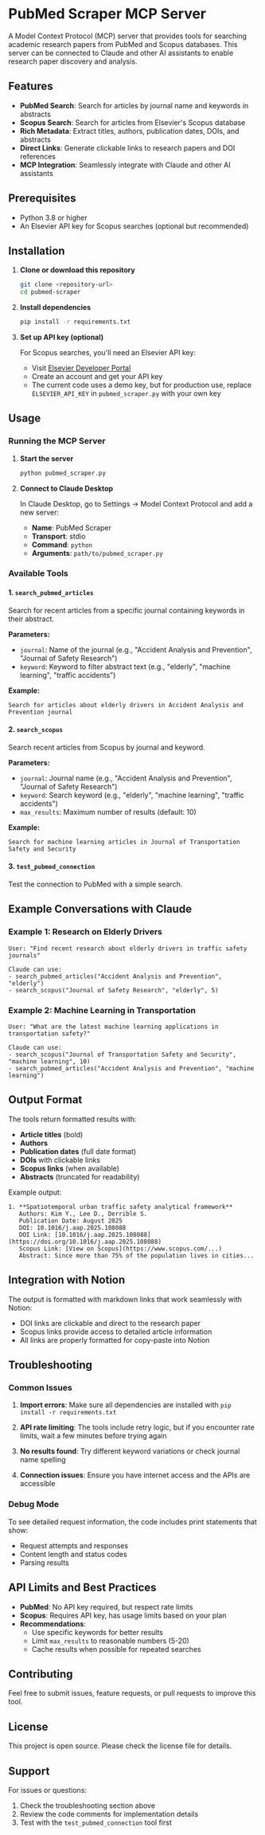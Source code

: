 # PubMed Scraper MCP Server

A Model Context Protocol (MCP) server that provides tools for searching academic research papers from PubMed and Scopus databases. This server can be connected to Claude and other AI assistants to enable research paper discovery and analysis.

## Features

- **PubMed Search**: Search for articles by journal name and keywords in abstracts
- **Scopus Search**: Search for articles from Elsevier's Scopus database
- **Rich Metadata**: Extract titles, authors, publication dates, DOIs, and abstracts
- **Direct Links**: Generate clickable links to research papers and DOI references
- **MCP Integration**: Seamlessly integrate with Claude and other AI assistants

## Prerequisites

- Python 3.8 or higher
- An Elsevier API key for Scopus searches (optional but recommended)

## Installation

1. **Clone or download this repository**
   ```bash
   git clone <repository-url>
   cd pubmed-scraper
   ```

2. **Install dependencies**
   ```bash
   pip install -r requirements.txt
   ```

3. **Set up API key (optional)**
   
   For Scopus searches, you'll need an Elsevier API key:
   - Visit [Elsevier Developer Portal](https://dev.elsevier.com/)
   - Create an account and get your API key
   - The current code uses a demo key, but for production use, replace `ELSEVIER_API_KEY` in `pubmed_scraper.py` with your own key

## Usage

### Running the MCP Server

1. **Start the server**
   ```bash
   python pubmed_scraper.py
   ```

2. **Connect to Claude Desktop**
   
   In Claude Desktop, go to Settings → Model Context Protocol and add a new server:
   - **Name**: PubMed Scraper
   - **Transport**: stdio
   - **Command**: `python`
   - **Arguments**: `path/to/pubmed_scraper.py`

### Available Tools

#### 1. `search_pubmed_articles`
Search for recent articles from a specific journal containing keywords in their abstract.

**Parameters:**
- `journal`: Name of the journal (e.g., "Accident Analysis and Prevention", "Journal of Safety Research")
- `keyword`: Keyword to filter abstract text (e.g., "elderly", "machine learning", "traffic accidents")

**Example:**
```
Search for articles about elderly drivers in Accident Analysis and Prevention journal
```

#### 2. `search_scopus`
Search recent articles from Scopus by journal and keyword.

**Parameters:**
- `journal`: Journal name (e.g., "Accident Analysis and Prevention", "Journal of Safety Research")
- `keyword`: Search keyword (e.g., "elderly", "machine learning", "traffic accidents")
- `max_results`: Maximum number of results (default: 10)

**Example:**
```
Search for machine learning articles in Journal of Transportation Safety and Security
```

#### 3. `test_pubmed_connection`
Test the connection to PubMed with a simple search.

## Example Conversations with Claude

### Example 1: Research on Elderly Drivers
```
User: "Find recent research about elderly drivers in traffic safety journals"

Claude can use:
- search_pubmed_articles("Accident Analysis and Prevention", "elderly")
- search_scopus("Journal of Safety Research", "elderly", 5)
```

### Example 2: Machine Learning in Transportation
```
User: "What are the latest machine learning applications in transportation safety?"

Claude can use:
- search_scopus("Journal of Transportation Safety and Security", "machine learning", 10)
- search_pubmed_articles("Accident Analysis and Prevention", "machine learning")
```

## Output Format

The tools return formatted results with:
- **Article titles** (bold)
- **Authors**
- **Publication dates** (full date format)
- **DOIs** with clickable links
- **Scopus links** (when available)
- **Abstracts** (truncated for readability)

Example output:
```
1. **Spatiotemporal urban traffic safety analytical framework**
   Authors: Kim Y., Lee D., Derrible S.
   Publication Date: August 2025
   DOI: 10.1016/j.aap.2025.108088
   DOI Link: [10.1016/j.aap.2025.108088](https://doi.org/10.1016/j.aap.2025.108088)
   Scopus Link: [View on Scopus](https://www.scopus.com/...)
   Abstract: Since more than 75% of the population lives in cities...
```

## Integration with Notion

The output is formatted with markdown links that work seamlessly with Notion:
- DOI links are clickable and direct to the research paper
- Scopus links provide access to detailed article information
- All links are properly formatted for copy-paste into Notion

## Troubleshooting

### Common Issues

1. **Import errors**: Make sure all dependencies are installed with `pip install -r requirements.txt`

2. **API rate limiting**: The tools include retry logic, but if you encounter rate limits, wait a few minutes before trying again

3. **No results found**: Try different keyword variations or check journal name spelling

4. **Connection issues**: Ensure you have internet access and the APIs are accessible

### Debug Mode

To see detailed request information, the code includes print statements that show:
- Request attempts and responses
- Content length and status codes
- Parsing results

## API Limits and Best Practices

- **PubMed**: No API key required, but respect rate limits
- **Scopus**: Requires API key, has usage limits based on your plan
- **Recommendations**:
  - Use specific keywords for better results
  - Limit `max_results` to reasonable numbers (5-20)
  - Cache results when possible for repeated searches

## Contributing

Feel free to submit issues, feature requests, or pull requests to improve this tool.

## License

This project is open source. Please check the license file for details.

## Support

For issues or questions:
1. Check the troubleshooting section above
2. Review the code comments for implementation details
3. Test with the `test_pubmed_connection` tool first
